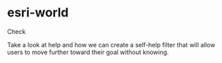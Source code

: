 # esri-world
Check

Take a look at help and how we can create a self-help filter that will allow users to move further toward their goal without knowing.
